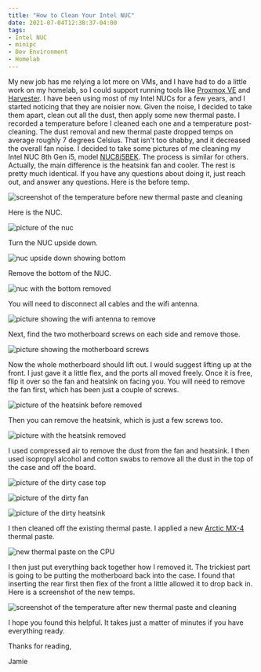 ```yaml
---
title: "How to Clean Your Intel NUC"
date: 2021-07-04T12:38:37-04:00
tags:
- Intel NUC
- minipc
- Dev Environment
- Homelab
---
```


My new job has me relying a lot more on VMs, and I have had to do a little work on my homelab, so I could support running tools like [Proxmox VE](https://www.proxmox.com/en/proxmox-ve) and [Harvester](https://github.com/harvester/harvester). I have been using most of my Intel NUCs for a few years, and I started noticing that they are noisier now. Given the noise, I decided to take them apart, clean out all the dust, then apply some new thermal paste. I recorded a temperature before I cleaned each one and a temperature post-cleaning. The dust removal and new thermal paste dropped temps on average roughly 7 degrees Celsius. That isn't too shabby, and it decreased the overall fan noise. I decided to take some pictures of me cleaning my Intel NUC 8th Gen i5, model [NUC8i5BEK](https://www.intel.com/content/www/us/en/products/sku/126148/intel-nuc-kit-nuc8i5beh/specifications.html). The process is similar for others. Actually, the main difference is the heatsink fan and cooler. The rest is pretty much identical. If you have any questions about doing it, just reach out, and answer any questions. Here is the before temp.

![screenshot of the temperature before new thermal paste and cleaning](/images/nuc-clean/before-clean-and-paste.png)

Here is the NUC.

![picture of the nuc](/images/nuc-clean/before.jpg)

Turn the NUC upside down.

![nuc upside down showing bottom](/images/nuc-clean/bottom.jpg)

Remove the bottom of the NUC.

![nuc with the bottom removed](/images/nuc-clean/bottom-removed.jpg)

You will need to disconnect all cables and the wifi antenna.

![picture showing the wifi antenna to remove](/images/nuc-clean/remove-wifi.jpg)

Next, find the two motherboard screws on each side and remove those.

![picture showing the motherboard screws](/images/nuc-clean/motherboard-screws.jpg)

Now the whole motherboard should lift out. I would suggest lifting up at the front. I just gave it a little flex, and the ports all moved freely. Once it is free, flip it over so the fan and heatsink on facing you. You will need to remove the fan first, which has been just a couple of screws.

![picture of the heatsink before removed](/images/nuc-clean/heatsink-before.jpg)

Then you can remove the heatsink, which is just a few screws too.

![picture with the heatsink removed](/images/nuc-clean/removed-heatsink.jpg)

I used compressed air to remove the dust from the fan and heatsink. I then used isopropyl alcohol and cotton swabs to remove all the dust in the top of the case and off the board.

![picture of the dirty case top](/images/nuc-clean/dirty-casetop.jpg)

![picture of the dirty fan](/images/nuc-clean/dirty-fan.jpg)

![picture of the dirty heatsink](/images/nuc-clean/dirty-heatsink.jpg)

I then cleaned off the existing thermal paste. I applied a new [Arctic MX-4](https://www.arctic.de/en/MX-4/ACTCP00008B) thermal paste.

![new thermal paste on the CPU](/images/nuc-clean/new-thermal-paste.jpg)

I then just put everything back together how I removed it. The trickiest part is going to be putting the motherboard back into the case. I found that inserting the rear first then flex of the front a little allowed it to drop back in. Here is a screenshot of the new temps.

![screenshot of the temperature after new thermal paste and cleaning](/images/nuc-clean/after-clean-and-paste.png)

I hope you found this helpful. It takes just a matter of minutes if you have everything ready.

Thanks for reading,

Jamie
